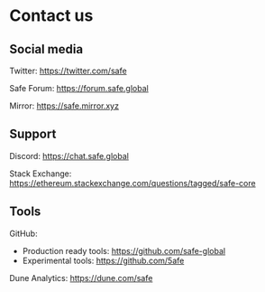 # Contact us

## Social media

Twitter: https://twitter.com/safe

Safe Forum: https://forum.safe.global

Mirror: https://safe.mirror.xyz

## Support

Discord: https://chat.safe.global

Stack Exchange: https://ethereum.stackexchange.com/questions/tagged/safe-core

## Tools

GitHub:
- Production ready tools: https://github.com/safe-global
- Experimental tools: https://github.com/5afe

Dune Analytics: https://dune.com/safe

